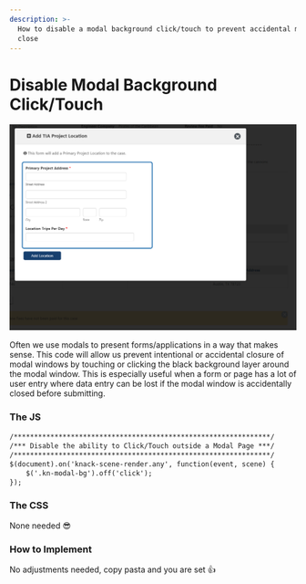 ```yaml
---
description: >-
  How to disable a modal background click/touch to prevent accidental modal
  close
---
```


# Disable Modal Background Click/Touch

![If we click/touch the black background the modal window stays open](../../.gitbook/assets/image%20%2855%29.png)

Often we use modals to present forms/applications in a way that makes sense. This code will allow us prevent intentional or accidental closure of modal windows by touching or clicking the black background layer around the modal window. This is especially useful when a form or page has a lot of user entry where data entry can be lost if the modal window is accidentally closed before submitting.

### The JS

```text
/***************************************************************/
/*** Disable the ability to Click/Touch outside a Modal Page ***/
/***************************************************************/
$(document).on('knack-scene-render.any', function(event, scene) {
    $('.kn-modal-bg').off('click');
});
```

### The CSS

None needed 😎

### How to Implement

No adjustments needed, copy pasta and you are set 👍

